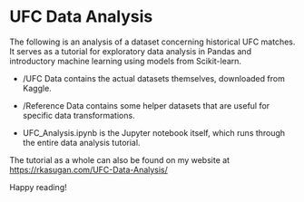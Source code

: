 # UFC Data Analysis

The following is an analysis of a dataset concerning historical UFC matches. It serves as a tutorial for exploratory data analysis in Pandas and introductory machine learning
using models from Scikit-learn.

- /UFC Data contains the actual datasets themselves, downloaded from Kaggle.

- /Reference Data contains some helper datasets that are useful for specific data transformations.

- UFC_Analysis.ipynb is the Jupyter notebook itself, which runs through the entire data analysis tutorial.

The tutorial as a whole can also be found on my website at https://rkasugan.com/UFC-Data-Analysis/

Happy reading!
